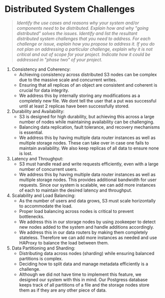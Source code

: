 # Distributed System Challenges

> *Identify the use cases and reasons why your system and/or components need to be distributed. Explain how and why "going distributed" solves the issues. Identify and list the resultant distributed system challenges that you need to address. For each challenge or issue, explain how you propose to address it. If you do not plan on addressing a particular challenge, explain why it is not critical and out of scope for your project. Indicate how it could be addressed in "phase two" of your project.*

1. Consistency and Coherency:
   - Achieving consistency across distributed S3 nodes can be complex due to the massive scale and concurrent writes.
   - Ensuring that all replicas of an object are consistent and coherent is crucial for data integrity.
   - We address this by internally storing any modifications as a completely new file. We dont tell the user that a put was successful until at least 2 replicas have been successfully stored. 
2. Durability and Availability:
   - S3 is designed for high durability, but achieving this across a large number of nodes while maintaining availability can be challenging.
   - Balancing data replication, fault tolerance, and recovery mechanisms is essential.
   - We address this by having multiple data router instances as well as multiple storage nodes. These can take over in case one fails to maintain availability. We also keep replicas of all data to ensure none is lost.
3. Latency and Throughput:
   - S3 must handle read and write requests efficiently, even with a large number of concurrent users.
   - We address this by having multiple data router instances as well as multiple storage nodes. This provides additional bandwidth for user requests. Since our system is scalable, we can add more instances of each to maintain the desired latency and throughput.
4. Scalability and Load Balancing:
   - As the number of users and data grows, S3 must scale horizontally to accommodate the load.
   - Proper load balancing across nodes is critical to prevent bottlenecks.
   - We address this in our storage nodes by using zookeeper to detect new nodes added to the system and handle additions accordingly. 
   - We address this in our data routers by making them completely stateless. Therefore we can add more instances as needed and use HAProxy to balance the load between them.
5. Data Partitioning and Sharding:
   - Distributing data across nodes (sharding) while ensuring balanced partitions is complex.
   - Deciding how to split data and manage metadata efficiently is a challenge.
   - Although we did not have time to implement this feature, we designed our system with this in mind. Our Postgress database keeps track of all partitions of a file and the storage nodes store them as if they are any other piece of data.
